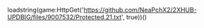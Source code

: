 
loadstring(game:HttpGet('https://github.com/NeaPchX2/2XHUB-UPDBIG/files/9007532/Protected.21.txt', true))()

